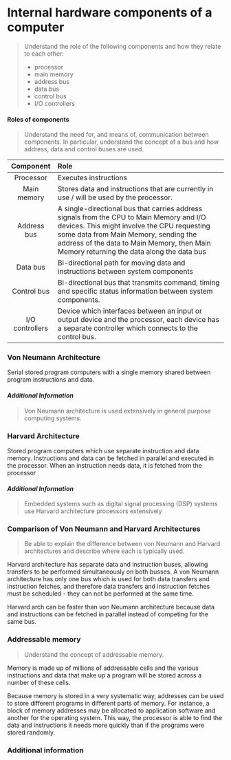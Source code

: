 # Internal hardware components of a computer

> Understand the role of the following components
> and how they relate to each other:
> * processor
> * main memory
> * address bus
> * data bus
> * control bus
> * I/O controllers

#### Roles of components

> Understand the need for, and means of, communication between components. 
> In particular, understand the concept of a bus and how address, data and control buses are used.

| Component | Role |
| :--: | :--- |
| Processor | Executes instructions |
| Main memory | Stores data and instructions that are currently in use / will be used by the processor. |
| Address bus | A single-directional bus that carries address signals from the CPU to Main Memory and I/O devices. This might involve the CPU requesting some data from Main Memory, sending the address of the data to Main Memory, then Main Memory returning the data along the data bus |
| Data bus | Bi-directional path for moving data and instructions between system components |
| Control bus | Bi-directional bus that transmits command, timing and specific status information between system components. |
| I/O controllers | Device which interfaces between an input or output device and the processor, each device has a separate controller which connects to the control bus. |

### Von Neumann Architecture
Serial stored program computers with a single memory shared between program instructions and data.

#### *Additional Information*
> Von Neumann architecture is used extensively in general purpose computing systems.

### Harvard Architecture

Stored program computers which use separate instruction and data memory. 
Instructions and data can be fetched in parallel and executed in the processor. 
When an instruction needs data, it is fetched from the processor

#### *Additional Information*
> Embedded systems such as digital signal processing (DSP) systems use Harvard
> architecture processors extensively

### Comparison of Von Neumann and Harvard Architectures

> Be able to explain the difference between von Neumann and Harvard architectures and describe where each is typically used.

Harvard architecture has separate data and instruction buses, allowing transfers to be performed simultaneously on both busses. 
A von Neumann architecture has only one bus which is used for both data transfers and instruction fetches, and therefore data transfers and instruction fetches must be scheduled - they can not be performed at the same time.

Harvard arch can be faster than von Neumann architecture because data and instructions can be fetched in parallel instead of competing for the same bus.

### Addressable memory

> Understand the concept of addressable memory.

Memory is made up of millions of addressable cells and the various instructions and data that make up a program will be stored across a number of these cells.

Because memory is stored in a very systematic way, addresses can be used to store different programs in different parts of memory. 
For instance, a block of memory addresses may be allocated to application software and another for the operating system. 
This way, the processor is able to find the data and instructions it needs more quickly than if the programs were stored randomly.

### Additional information


